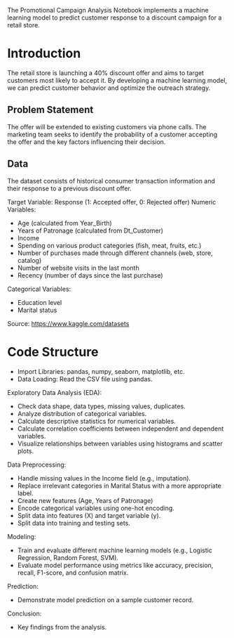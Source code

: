 The Promotional Campaign Analysis Notebook implements a machine learning model to predict customer response to a discount campaign for a retail store.

# Introduction

The retail store is launching a 40% discount offer and aims to target customers most likely to accept it. By developing a machine learning model, we can predict customer behavior and optimize the outreach strategy.

## Problem Statement

The offer will be extended to existing customers via phone calls. The marketing team seeks to identify the probability of a customer accepting the offer and the key factors influencing their decision.

## Data

The dataset consists of historical consumer transaction information and their response to a previous discount offer.

Target Variable: Response (1: Accepted offer, 0: Rejected offer)
Numeric Variables:
- Age (calculated from Year_Birth)
- Years of Patronage (calculated from Dt_Customer)
- Income
- Spending on various product categories (fish, meat, fruits, etc.)
- Number of purchases made through different channels (web, store, catalog)
- Number of website visits in the last month
- Recency (number of days since the last purchase)

Categorical Variables:
- Education level
- Marital status

Source: https://www.kaggle.com/datasets

# Code Structure

- Import Libraries: pandas, numpy, seaborn, matplotlib, etc.
- Data Loading: Read the CSV file using pandas.

Exploratory Data Analysis (EDA):
- Check data shape, data types, missing values, duplicates.
- Analyze distribution of categorical variables.
- Calculate descriptive statistics for numerical variables.
- Calculate correlation coefficients between independent and dependent variables.
- Visualize relationships between variables using histograms and scatter plots.

Data Preprocessing:
- Handle missing values in the Income field (e.g., imputation).
- Replace irrelevant categories in Marital Status with a more appropriate label.
- Create new features (Age, Years of Patronage)
- Encode categorical variables using one-hot encoding.
- Split data into features (X) and target variable (y).
- Split data into training and testing sets.

Modeling:
- Train and evaluate different machine learning models (e.g., Logistic Regression, Random Forest, SVM).
- Evaluate model performance using metrics like accuracy, precision, recall, F1-score, and confusion matrix.

Prediction:
- Demonstrate model prediction on a sample customer record.

Conclusion:
- Key findings from the analysis.
